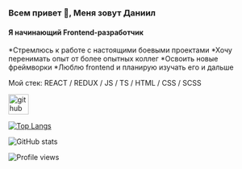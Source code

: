 ### Всем привет 👋, Меня зовут Даниил
#### Я начинающий Frontend-разработчик
*Стремлюсь к работе с настоящими боевыми проектами
*Хочу перенимать опыт от более опытных коллег
*Освоить новые фреймворки
*Люблю frontend и планирую изучать его и дальше

Мой стек: REACT / REDUX / JS / TS / HTML / CSS / SCSS



[<img src='https://cdn.jsdelivr.net/npm/simple-icons@3.0.1/icons/github.svg' alt='github' height='40'>](https://github.com/danielermal)  

[![Top Langs](https://github-readme-stats.vercel.app/api/top-langs/?username=danielermal)](https://github.com/anuraghazra/github-readme-stats)

![GitHub stats](https://github-readme-stats.vercel.app/api?username=danielermal&show_icons=true&count_private=true)  

![Profile views](https://gpvc.arturio.dev/danielermal)  
